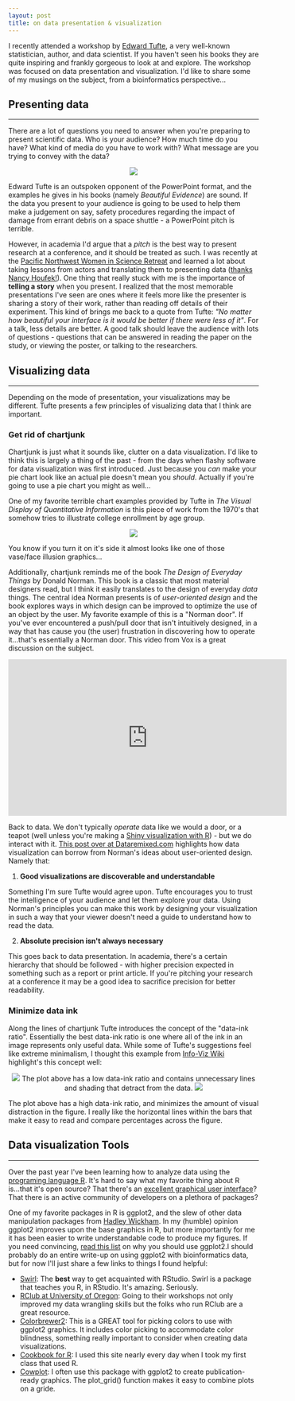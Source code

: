 ```yaml
---
layout: post
title: on data presentation & visualization
---
```


I recently attended a workshop by [Edward Tufte](https://www.edwardtufte.com/tufte/index), a very well-known statistician, author, and data scientist. If you haven't seen his books they are quite inspiring and frankly gorgeous to look at and explore. The workshop was focused on data presentation and visualization. I'd like to share some of my musings on the subject, from a bioinformatics perspective...

## Presenting data
---
There are a lot of questions you need to answer when you're preparing to present scientific data. Who is your audience? How much time do you have? What kind of media do you have to work with? What message are you trying to convey with the data?

<p align="center">
<img src="https://cloud.githubusercontent.com/assets/17626538/17566500/7b75f708-5ef0-11e6-96ba-54881b5d2bfe.gif">
</p>

Edward Tufte is an outspoken opponent of the PowerPoint format, and the examples he gives in his books (namely *Beautiful Evidence*) are sound. If the data you present to your audience is going to be used to help them make a judgement on say, safety procedures regarding the impact of damage from errant debris on a space shuttle - a PowerPoint pitch is terrible.

However, in academia I'd argue that a *pitch* is the best way to present research at a conference, and it should be treated as such. I was recently at the [Pacific Northwest Women in Science Retreat](http://wsrpacificnorthwest.com/) and learned a lot about taking lessons from actors and translating them to presenting data ([thanks Nancy Houfek!](http://www.nancyhoufek.com/index.shtml)). One thing that really stuck with me is the importance of **telling a story** when you present. I realized that the most memorable presentations I've seen are ones where it feels more like the presenter is sharing a story of their work, rather than reading off details of their experiment. This kind of brings me back to a quote from Tufte: *"No matter how beautiful your interface is it would be better if there were less of it"*. For a talk, less details are better. A good talk should leave the audience with lots of questions - questions that can be answered in reading the paper on the study, or viewing the poster, or talking to the researchers.

## Visualizing data
---
Depending on the mode of presentation, your visualizations may be different. Tufte presents a few principles of visualizing data that I think are important.

### **Get rid of chartjunk**

Chartjunk is just what it sounds like, clutter on a data visualization. I'd like to think this is largely a thing of the past - from the days when flashy software for data visualization was first introduced. Just because you *can* make your pie chart look like an actual pie doesn't mean you *should*. Actually if you're going to use a pie chart you might as well...

One of my favorite terrible chart examples provided by Tufte in *The Visual Display of Quantitative Information* is this piece of work from the 1970's that somehow tries to illustrate college enrollment by age group.
<p align="center">
<img src="https://cloud.githubusercontent.com/assets/17626538/17579280/1aa31908-5f48-11e6-999b-d9e4eef29de2.png">
</p>

You know if you turn it on it's side it almost looks like one of those vase/face illusion graphics...

Additionally, chartjunk reminds me of the book *The Design of Everyday Things* by Donald Norman. This book is a classic that most material designers read, but I think it easily translates to the design of everyday *data* things. The central idea Norman presents is of *user-oriented design* and the book explores ways in which design can be improved to optimize the use of an object by the user. My favorite example of this is a "Norman door". If you've ever encountered a push/pull door that isn't intuitively designed, in a way that has cause you (the user) frustration in discovering how to operate it...that's essentially a Norman door. This video from Vox is a great discussion on the subject.

<p align="center">
<iframe width="560" height="315" src="https://www.youtube.com/embed/yY96hTb8WgI" frameborder="0" allowfullscreen></iframe>
</p>

Back to data. We don't typically *operate* data like we would a door, or a teapot (well unless you're making a [Shiny visualization with R](http://shiny.rstudio.com/)) - but we do interact with it. [This post over at Dataremixed.com](http://dataremixed.com/2016/04/the-design-of-everyday-visualizations/) highlights how data visualization can borrow from Norman's ideas about user-oriented design. Namely that:

1. **Good visualizations are discoverable and understandable**

Something I'm sure Tufte would agree upon. Tufte encourages you to trust the intelligence of your audience and let them explore your data. Using Norman's principles you can make this work by designing your visualization in such a way that your viewer doesn't need a guide to understand how to read the data.

2. **Absolute precision isn't always necessary**

This goes back to data presentation. In academia, there's a certain hierarchy that should be followed - with higher precision expected in something such as a report or print article. If you're pitching your research at a conference it may be a good idea to sacrifice precision for better readability.

### **Minimize data ink**

Along the lines of chartjunk Tufte introduces the concept of the "data-ink ratio". Essentially the best data-ink ratio is one where all of the ink in an image represents only useful data. While some of Tufte's suggestions feel like extreme minimalism, I thought this example from [Info-Viz Wiki](http://www.infovis-wiki.net/index.php/Data-Ink_Ratio) highlight's this concept well:

<p align="center">
<img src="https://cloud.githubusercontent.com/assets/17626538/17597060/1959ed68-5fa9-11e6-95d1-61d65d408942.png">
The plot above has a low data-ink ratio and contains unnecessary lines and shading that detract from the data.

<img src="https://cloud.githubusercontent.com/assets/17626538/17597062/1b4ab954-5fa9-11e6-88f8-7680b4fafbb7.png">
</p>

The plot above has a high data-ink ratio, and minimizes the amount of visual distraction in the figure. I really like the horizontal lines within the bars that make it easy to read and compare percentages across the figure.  

## Data visualization Tools
---
Over the past year I've been learning how to analyze data using the [programing language R](https://www.r-project.org/). It's hard to say what my favorite thing about R is...that it's open source? That there's an [excellent graphical user interface](https://www.rstudio.com/)? That there is an active community of developers on a plethora of packages?

One of my favorite packages in R is ggplot2, and the slew of other data manipulation packages from [Hadley Wickham](http://hadley.nz/). In my (humble) opinion ggplot2 improves upon the base graphics in R, but more importantly for me it has been easier to write understandable code to produce my figures. If you need convincing, [read this list](https://github.com/hadley/ggplot2/wiki/Why-use-ggplot2) on why you should use ggplot2.I should probably do an entire write-up on using ggplot2 with bioinformatics data, but for now I'll just share a few links to things I found helpful:

- [Swirl](http://swirlstats.com/): The **best** way to get acquainted with RStudio. Swirl is a package that teaches you R, in RStudio. It's amazing. Seriously.
- [RClub at University of Oregon](https://blogs.uoregon.edu/rclub/): Going to their workshops not only improved my data wrangling skills but the folks who run RClub are a great resource.
- [Colorbrewer2](http://colorbrewer2.org/): This is a GREAT tool for picking colors to use with ggplot2 graphics. It includes color picking to accommodate color blindness, something really important to consider when creating data visualizations.
- [Cookbook for R](http://www.cookbook-r.com/): I used this site nearly every day when I took my first class that used R.
- [Cowplot](https://cran.r-project.org/web/packages/cowplot/vignettes/introduction.html): I often use this package with ggplot2 to create publication-ready graphics. The plot_grid() function makes it easy to combine plots on a gride.
